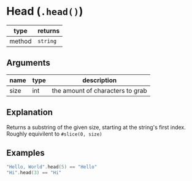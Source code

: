 # Head (`.head()`)


| type | returns |
| ---- | ------- |
| method | `string` |

## Arguments
| name | type | description |
| ---- | ---- | ----------- |
| size | int | the amount of characters to grab |

## Explanation
Returns a substring of the given size, starting at the string's first index. Roughly equivilent to `#slice(0, size)`

## Examples

```swift
"Hello, World".head(5) == "Hello"
"Hi".head(3) == "Hi"
```
